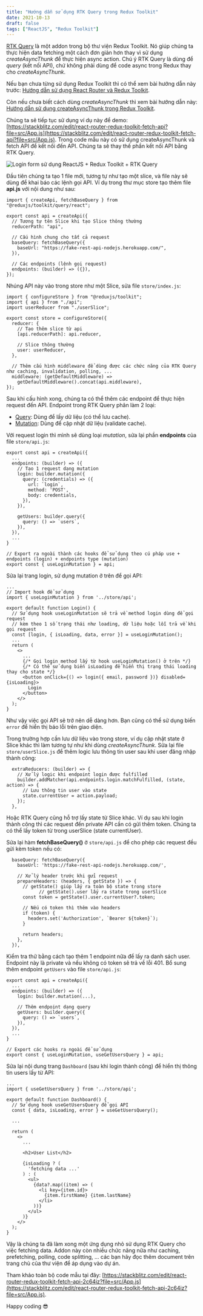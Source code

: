 ```yaml
---
title: "Hướng dẫn sử dụng RTK Query trong Redux Toolkit"
date: 2021-10-13
draft: false
tags: ["ReactJS", "Redux Toolkit"]
---
```


[RTK Query](https://redux-toolkit.js.org/rtk-query/overview) là một addon trong bộ thư viện Redux Toolkit. Nó giúp chúng ta thực hiện data fetching một cách đơn giản hơn thay vì sử dụng _createAsyncThunk_ để thực hiện async action. Chú ý RTK Query là dùng để _query_ (kết nối API), chứ không phải dùng để code async trong Redux thay cho _createAsyncThunk_.

Nếu bạn chưa từng sử dụng Redux Toolkit thì có thể xem bài hướng dẫn này trước: [Hướng dẫn sử dụng React Router và Redux Toolkit](/blog/huong-dan-su-dung-react-router-va-redux-toolkit).

Còn nếu chưa biết cách dùng _createAsyncThunk_ thì xem bài hướng dẫn này: [Hướng dẫn sử dụng createAsyncThunk trong Redux Toolkit](/blog/huong-dan-su-dung-createasyncthunk-trong-redux-toolkit).

Chúng ta sẽ tiếp tục sử dụng ví dụ này để demo: [https://stackblitz.com/edit/react-router-redux-toolkit-fetch-api?file=src/App.js](https://stackblitz.com/edit/react-router-redux-toolkit-fetch-api?file=src/App.js). Trong code mẫu này có sử dụng createAsyncThunk và fetch API để kết nối đến API. Chúng ta sẽ thay thế phần kết nối API bằng RTK Query.

![Login form sử dụng ReactJS + Redux Toolkit + RTK Query](/images/redux-toolkit-login-form-demo.png)

Đầu tiên chúng ta tạo 1 file mới, tương tự như tạo một slice, và file này sẽ dùng để khai báo các lệnh gọi API. Ví dụ trong thư mục store tạo thêm file **api.js** với nội dung như sau:

```react
import { createApi, fetchBaseQuery } from "@reduxjs/toolkit/query/react";

export const api = createApi({
  // Tương tự tên Slice khi tạo Slice thông thường
  reducerPath: "api",

  // Cấu hình chung cho tất cả request
  baseQuery: fetchBaseQuery({
    baseUrl: "https://fake-rest-api-nodejs.herokuapp.com/",
  }),

  // Các endpoints (lệnh gọi request)
  endpoints: (builder) => ({}),
});
```

Nhúng API này vào trong store như một Slice, sửa file `store/index.js`:

```react
import { configureStore } from "@reduxjs/toolkit";
import { api } from "./api";
import userReducer from "./userSlice";

export const store = configureStore({
  reducer: {
    // Tạo thêm slice từ api
    [api.reducerPath]: api.reducer,

    // Slice thông thường
    user: userReducer,
  },

  // Thêm cấu hình middleware để dùng được các chức năng của RTK Query như caching, invalidation, polling, ...
  middleware: (getDefaultMiddleware) =>
    getDefaultMiddleware().concat(api.middleware),
});
```

Sau khi cấu hình xong, chúng ta có thể thêm các endpoint để thực hiện request đến API. Endpoint trong RTK Query phân làm 2 loại:

- [Query](https://redux-toolkit.js.org/rtk-query/usage/queries): Dùng để lấy dữ liệu (có thể lưu cache).
- [Mutation](https://redux-toolkit.js.org/rtk-query/usage/mutations): Dùng để cập nhật dữ liệu (validate cache).

Với request login thì mình sẽ dùng loại _mutation_, sửa lại phần **endpoints** của file `store/api.js`:

```react
export const api = createApi({
  ...
  endpoints: (builder) => ({
    // Tạo 1 request dạng mutation
    login: builder.mutation({
      query: (credentials) => ({
        url: `login`,
        method: 'POST',
        body: credentials,
      }),
    }),

    getUsers: builder.query({
      query: () => `users`,
    }),
  }),
  ...
}

// Export ra ngoài thành các hooks để sử dụng theo cú pháp use + endpoints (login) + endpoints type (mutation)
export const { useLoginMutation } = api;
```

Sửa lại trang login, sử dụng mutation ở trên để gọi API:

```react
...
// Import hook để sử dụng
import { useLoginMutation } from '../store/api';

export default function Login() {
  // Sử dụng hook useLoginMutation sẽ trả về method login dùng để gọi request
  // kèm theo 1 số trạng thái như loading, dữ liệu hoặc lỗi trả về khi gọi request
  const [login, { isLoading, data, error }] = useLoginMutation();
  ...
  return (
    <>
      ...
      {/* Gọi login method lấy từ hook useLoginMutation() ở trên */}
      {/* Có thể sử dụng biến isLoading để hiển thị trạng thái loading thay cho state */}
      <button onClick={() => login({ email, password })} disabled={isLoading}>
        Login
      </button>
    </>
  );
}
```

Như vậy việc gọi API sẽ trở nên dễ dàng hơn. Bạn cũng có thể sử dụng biến `error` để hiển thị báo lỗi trên giao diện.

Trong trường hợp cần lưu dữ liệu vào trong store, ví dụ cập nhật state ở Slice khác thì làm tương tự như khi dùng _createAsyncThunk_. Sửa lại file `store/userSlice.js` để thêm logic lưu thông tin user sau khi user đăng nhập thành công:

```react
  extraReducers: (builder) => {
    // Xử lý logic khi endpoint login được fulfilled
    builder.addMatcher(api.endpoints.login.matchFulfilled, (state, action) => {
      // Lưu thông tin user vào state
      state.currentUser = action.payload;
    });
  },
```

Hoặc RTK Query cũng hỗ trợ lấy state từ Slice khác. Ví dụ sau khi login thành công thì các request đến private API cần có gửi thêm token. Chúng ta có thể lấy token từ trong userSlice (state currentUser).

Sửa lại hàm **fetchBaseQuery()** ở `store/api.js` để cho phép các request đều gửi kèm token nếu có:

```react
  baseQuery: fetchBaseQuery({
    baseUrl: 'https://fake-rest-api-nodejs.herokuapp.com/',

    // Xử lý header trước khi gửi request
    prepareHeaders: (headers, { getState }) => {
      // getState() giúp lấy ra toàn bộ state trong store
            // getState().user lấy ra state trong userSlice
      const token = getState().user.currentUser?.token;

      // Nếu có token thì thêm vào headers
      if (token) {
        headers.set('Authorization', `Bearer ${token}`);
      }

      return headers;
    },
  }),
```

Kiểm tra thử bằng cách tạo thêm 1 endpoint nữa để lấy ra danh sách user. Endpoint này là private và nếu không có token sẽ trả về lỗi 401. Bổ sung thêm endpoint `getUsers` vào file `store/api.js`:

```react {hl_lines=["7-9"]}
export const api = createApi({
  ...
  endpoints: (builder) => ({
    login: builder.mutation(...),

    // Thêm endpoint dạng query
    getUsers: builder.query({
      query: () => `users`,
    }),
  }),
  ...
}

// Export các hooks ra ngoài để sử dụng
export const { useLoginMutation, useGetUsersQuery } = api;
```

Sửa lại nội dung trang `Dashboard` (sau khi login thành công) để hiển thị thông tin users lấy từ API:

```react
...
import { useGetUsersQuery } from '../store/api';

export default function Dashboard() {
  // Sử dụng hook useGetUsersQuery để gọi API
  const { data, isLoading, error } = useGetUsersQuery();

  ...

  return (
    <>
      ...

      <h2>User List</h2>

      {isLoading ? (
        'fetching data ...'
      ) : (
        <ul>
          {data?.map((item) => (
            <li key={item.id}>
              {item.firstName} {item.lastName}
            </li>
          ))}
        </ul>
      )}
    </>
  );
}
```

Vậy là chúng ta đã làm xong một ứng dụng nhỏ sử dụng RTK Query cho việc fetching data. Addon này còn nhiều chức năng nữa như caching, prefetching, polling, code splitting, ... các bạn hãy đọc thêm document trên trang chủ của thư viện để áp dụng vào dự án.

Tham khảo toàn bộ code mẫu tại đây: [https://stackblitz.com/edit/react-router-redux-toolkit-fetch-api-2c64iz?file=src/App.js](https://stackblitz.com/edit/react-router-redux-toolkit-fetch-api-2c64iz?file=src/App.js).

Happy coding 😎
